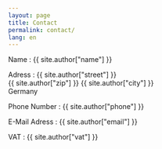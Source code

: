 ```yaml
---
layout: page
title: Contact
permalink: contact/
lang: en
---
```


Name
: {{ site.author["name"] }}

Adress
: {{ site.author["street"] }}<br/>{{ site.author["zip"] }} {{ site.author["city"] }}<br/>Germany

Phone Number
: {{ site.author["phone"] }}

E-Mail Adress
: {{ site.author["email"] }}

VAT
: {{ site.author["vat"] }}